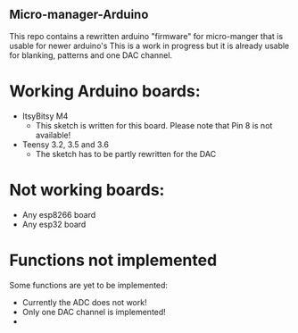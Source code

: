 ## Micro-manager-Arduino
This repo contains a rewritten arduino "firmware" for micro-manger that is usable for newer arduino's
This is a work in progress but it is already usable for blanking, patterns and one DAC channel.

# Working Arduino boards:
* ItsyBitsy M4 
  - This sketch is written for this board. Please note that Pin 8 is not available!
* Teensy 3.2, 3.5 and 3.6
  - The sketch has to be partly rewritten for the DAC
# Not working boards:
  - Any esp8266 board
  - Any esp32 board

# Functions not implemented
Some functions are yet to be implemented:
* Currently the ADC does not work!
* Only one DAC channel is implemented!
* 
